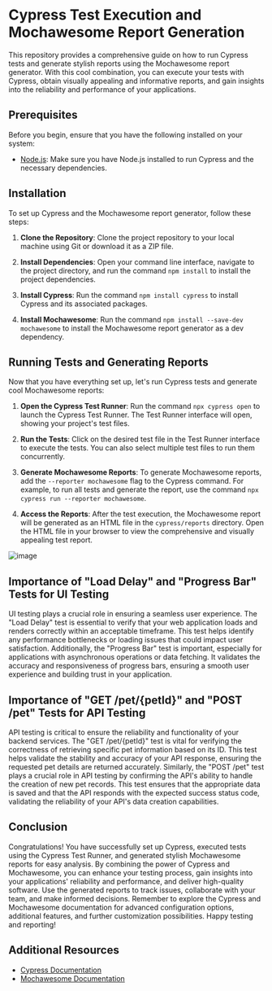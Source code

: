 # Cypress Test Execution and Mochawesome Report Generation

This repository provides a comprehensive guide on how to run Cypress tests and generate stylish reports using the Mochawesome report generator. With this cool combination, you can execute your tests with Cypress, obtain visually appealing and informative reports, and gain insights into the reliability and performance of your applications.

## Prerequisites

Before you begin, ensure that you have the following installed on your system:

- [Node.js](https://nodejs.org/en/): Make sure you have Node.js installed to run Cypress and the necessary dependencies.

## Installation

To set up Cypress and the Mochawesome report generator, follow these steps:

1. **Clone the Repository**: Clone the project repository to your local machine using Git or download it as a ZIP file.

2. **Install Dependencies**: Open your command line interface, navigate to the project directory, and run the command `npm install` to install the project dependencies.

3. **Install Cypress**: Run the command `npm install cypress` to install Cypress and its associated packages.

4. **Install Mochawesome**: Run the command `npm install --save-dev mochawesome` to install the Mochawesome report generator as a dev dependency.

## Running Tests and Generating Reports

Now that you have everything set up, let's run Cypress tests and generate cool Mochawesome reports:

1. **Open the Cypress Test Runner**: Run the command `npx cypress open` to launch the Cypress Test Runner. The Test Runner interface will open, showing your project's test files.

2. **Run the Tests**: Click on the desired test file in the Test Runner interface to execute the tests. You can also select multiple test files to run them concurrently.

3. **Generate Mochawesome Reports**: To generate Mochawesome reports, add the `--reporter mochawesome` flag to the Cypress command. For example, to run all tests and generate the report, use the command `npx cypress run --reporter mochawesome`.

4. **Access the Reports**: After the test execution, the Mochawesome report will be generated as an HTML file in the `cypress/reports` directory. Open the HTML file in your browser to view the comprehensive and visually appealing test report.

![image](https://github.com/alexandreks00/uitesting-cypress/assets/17753947/aef5952b-27f9-4fcb-9091-7b2ae288111a)

## Importance of "Load Delay" and "Progress Bar" Tests for UI Testing
UI testing plays a crucial role in ensuring a seamless user experience. The "Load Delay" test is essential to verify that your web application loads and renders correctly within an acceptable timeframe. This test helps identify any performance bottlenecks or loading issues that could impact user satisfaction. Additionally, the "Progress Bar" test is important, especially for applications with asynchronous operations or data fetching. It validates the accuracy and responsiveness of progress bars, ensuring a smooth user experience and building trust in your application.
                 
## Importance of "GET /pet/{petId}" and "POST /pet" Tests for API Testing
API testing is critical to ensure the reliability and functionality of your backend services. The "GET /pet/{petId}" test is vital for verifying the correctness of retrieving specific pet information based on its ID. This test helps validate the stability and accuracy of your API response, ensuring the requested pet details are returned accurately. Similarly, the "POST /pet" test plays a crucial role in API testing by confirming the API's ability to handle the creation of new pet records. This test ensures that the appropriate data is saved and that the API responds with the expected success status code, validating the reliability of your API's data creation capabilities.

## Conclusion

Congratulations! You have successfully set up Cypress, executed tests using the Cypress Test Runner, and generated stylish Mochawesome reports for easy analysis. By combining the power of Cypress and Mochawesome, you can enhance your testing process, gain insights into your applications' reliability and performance, and deliver high-quality software. Use the generated reports to track issues, collaborate with your team, and make informed decisions.
Remember to explore the Cypress and Mochawesome documentation for advanced configuration options, additional features, and further customization possibilities. Happy testing and reporting!

## Additional Resources

- [Cypress Documentation](https://docs.cypress.io/)
- [Mochawesome Documentation](https://www.npmjs.com/package/mochawesome)

